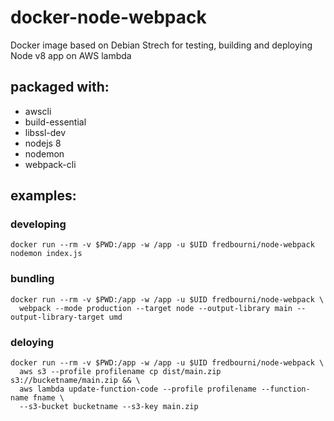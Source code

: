 # docker-node-webpack
Docker image based on Debian Strech for testing, building and deploying Node v8 app on AWS lambda

## packaged with:

- awscli
- build-essential
- libssl-dev
- nodejs 8
- nodemon
- webpack-cli

## examples:

### developing

```
docker run --rm -v $PWD:/app -w /app -u $UID fredbourni/node-webpack nodemon index.js
```

### bundling

```
docker run --rm -v $PWD:/app -w /app -u $UID fredbourni/node-webpack \
  webpack --mode production --target node --output-library main --output-library-target umd
```

### deloying

```
docker run --rm -v $PWD:/app -w /app -u $UID fredbourni/node-webpack \
  aws s3 --profile profilename cp dist/main.zip  s3://bucketname/main.zip && \
  aws lambda update-function-code --profile profilename --function-name fname \
  --s3-bucket bucketname --s3-key main.zip
```
